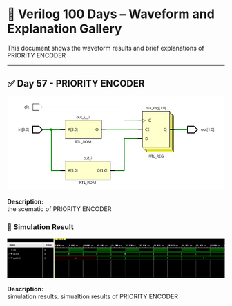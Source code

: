
# 📘 Verilog 100 Days – Waveform and Explanation Gallery

This document shows the waveform results and brief explanations of  PRIORITY ENCODER

---

## ✅ Day 57 - PRIORITY ENCODER 

 

![dedocder](./images/priority_schematic.png)

**Description:**  
  the scematic of PRIORITY ENCODER  

 
### 🔬 Simulation Result

![Simulation Waveform](./images/priority_sim.png)

**Description:**  
simulation results.
simualtion results of PRIORITY ENCODER 

 
 

